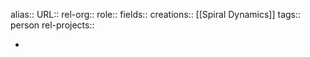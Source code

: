 alias::
URL::
rel-org::
role::
fields::
creations:: [[Spiral Dynamics]]
tags:: person
rel-projects::

-
